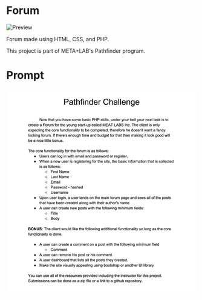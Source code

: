 # Forum
![Preview](docs/images/forum.gif)

Forum made using HTML, CSS, and PHP.

This project is part of META+LAB's Pathfinder program.

# Prompt
![Prompt](docs/images/pathfinder-challenge-prompt.png)
